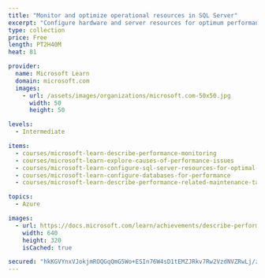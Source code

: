 ```yaml
---
title: "Monitor and optimize operational resources in SQL Server"
excerpt: "Configure hardware and server resources for optimum performance after establishing a baseline. Identify sources of performance problems. Troubleshoot using Azure SQL Intelligent Insights."
type: collection
price: Free
length: PT2H40M
heat: 81

provider:
  name: Microsoft Learn
  domain: microsoft.com
  images:
    - url: /assets/images/organizations/microsoft.com-50x50.jpg
      width: 50
      height: 50

levels:
  - Intermediate

items:
  - courses/microsoft-learn-describe-performance-monitoring
  - courses/microsoft-learn-explore-causes-of-performance-issues
  - courses/microsoft-learn-configure-sql-server-resources-for-optimal-performance
  - courses/microsoft-learn-configure-databases-for-performance
  - courses/microsoft-learn-describe-performance-related-maintenance-tasks-sql-server

topics:
  - Azure

images:
  - url: https://docs.microsoft.com/learn/achievements/describe-performance-monitoring-social.png
    width: 640
    height: 320
    isCached: true

secured: "hkKGVYnxVJokjmROQGqQmG5Wo+ESIn76W4sD1tEMZJRkv7Rw2VzdNVZRwLj/z5EWb936PDC9KAiINW8FPWuqFFHgezKgNlVfq+YEExiT/JToKUxyHo5CaH4gCVRDrmLBfyEQVMgt3ErHw6oGqaXnArOuIwOXfw+nXQXfHMKjVRXsEMfpxDmyJ00yCptTjriEJx4WhC2viTmypU9F2OZaz1xGnmKi8Od9BEznjSAJU8Kgn9+yNaTxAs3g2VMy/HCKmuC5wYLTbxmKDln+1wTqZ/WoaxrgO2iY9PQlqu4LyOE69RP00L0RyBMvwWYrWSJaizWIfpa0oLAxsTNtGu1Lknq9XVl60JN3ixuOsM14wUo=;U7a41SXdJtz0dlEkMS8D/A=="
---
```


